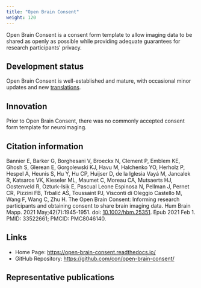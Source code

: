 ```yaml
---
title: "Open Brain Consent"
weight: 120
---
```


Open Brain Consent is a consent form template to allow imaging data to be shared as openly as possible while providing adequate guarantees for research participants' privacy.

## Development status

Open Brain Consent is well-established and mature, with occasional minor updates and new [translations](https://open-brain-consent.readthedocs.io/en/stable/gdpr/ultimate_gdpr.html#translations).

## Innovation

Prior to Open Brain Consent, there was no commonly accepted consent form template for neuroimaging.

## Citation information

Bannier E, Barker G, Borghesani V, Broeckx N, Clement P, Emblem KE, Ghosh S, Glerean E, Gorgolewski KJ, Havu M, Halchenko YO, Herholz P, Hespel A, Heunis S, Hu Y, Hu CP, Huijser D, de la Iglesia Vayá M, Jancalek R, Katsaros VK, Kieseler ML, Maumet C, Moreau CA, Mutsaerts HJ, Oostenveld R, Ozturk-Isik E, Pascual Leone Espinosa N, Pellman J, Pernet CR, Pizzini FB, Trbalić AŠ, Toussaint PJ, Visconti di Oleggio Castello M, Wang F, Wang C, Zhu H. The Open Brain Consent: Informing research participants and obtaining consent to share brain imaging data. Hum Brain Mapp. 2021 May;42(7):1945-1951. doi: [10.1002/hbm.25351](https://doi.org/10.1002/hbm.25351). Epub 2021 Feb 1. PMID: 33522661; PMCID: PMC8046140. <!-- codespell:ignore Mapp --> 

## Links

- Home Page: https://open-brain-consent.readthedocs.io/
- GitHub Repository: https://github.com/con/open-brain-consent/

## Representative publications

